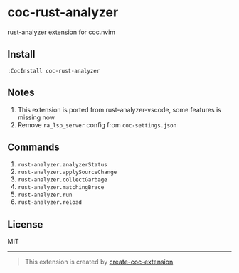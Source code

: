 # coc-rust-analyzer

rust-analyzer extension for coc.nvim

## Install

`:CocInstall coc-rust-analyzer`

## Notes

1. This extension is ported from rust-analyzer-vscode, some features is missing now
1. Remove `ra_lsp_server` config from `coc-settings.json`

## Commands

1. `rust-analyzer.analyzerStatus`
1. `rust-analyzer.applySourceChange`
1. `rust-analyzer.collectGarbage`
1. `rust-analyzer.matchingBrace`
1. `rust-analyzer.run`
1. `rust-analyzer.reload`

## License

MIT

---
> This extension is created by [create-coc-extension](https://github.com/fannheyward/create-coc-extension)

